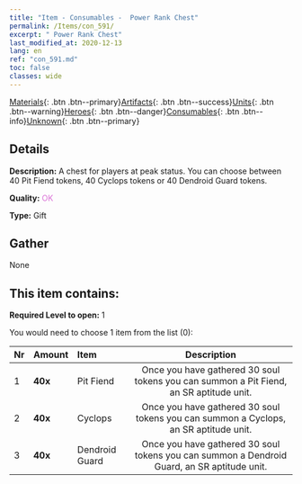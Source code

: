 ```yaml
---
title: "Item - Consumables -  Power Rank Chest"
permalink: /Items/con_591/
excerpt: " Power Rank Chest"
last_modified_at: 2020-12-13
lang: en
ref: "con_591.md"
toc: false
classes: wide
---
```

 [Materials](/Items/){: .btn .btn--primary}[Artifacts](/Items/Artifacts/){: .btn .btn--success}[Units](/Items/Units/){: .btn .btn--warning}[Heroes](/Items/Heroes/){: .btn .btn--danger}[Consumables](/Items/Consumables/){: .btn .btn--info}[Unknown](/Items/Unknown/){: .btn .btn--primary}

## Details
 **Description:** A chest for players at peak status. You can choose between 40 Pit Fiend tokens, 40 Cyclops tokens or 40 Dendroid Guard tokens.

 **Quality:** <span style="color: #DA70D6">OK</span>

 **Type:** Gift

## Gather

  None

## This item contains:

 **Required Level to open:** 1

 You would need to choose 1 item from the list (0):

  | Nr | Amount |     Item    | Description |
  |:---|:-------|:------------|:-----------:|
  | 1 |  **40x** | Pit Fiend | Once you have gathered 30 soul tokens you can summon a Pit Fiend, an SR aptitude unit.  | 
  | 2 |  **40x** | Cyclops | Once you have gathered 30 soul tokens you can summon a Cyclops, an SR aptitude unit.  | 
  | 3 |  **40x** | Dendroid Guard | Once you have gathered 30 soul tokens you can summon a Dendroid Guard, an SR aptitude unit.  | 
